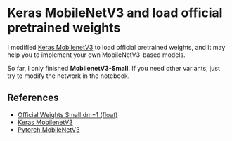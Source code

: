# Keras MobileNetV3 and load official pretrained weights

I modified [Keras MobilenetV3](https://github.com/xiaochus/MobileNetV3) to load official pretrained weights, and it may help you to implement your own MobileNetV3-based models.

So far, I only finished **MobilenetV3-Small**. If you need other variants, just try to modify the network in the notebook.


## References
* [Official Weights Small dm=1 (float)](https://github.com/tensorflow/models/tree/master/research/slim/nets/mobilenet)
* [Keras MobilenetV3](https://github.com/xiaochus/MobileNetV3)
* [Pytorch MobileNetV3](https://github.com/Shirhe-Lyh/mobilenet_v3)